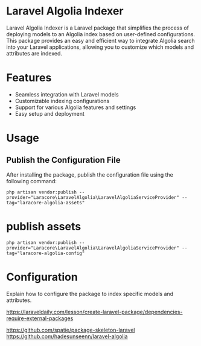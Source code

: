 # Laravel Algolia Indexer

Laravel Algolia Indexer is a Laravel package that simplifies the process of deploying models to an Algolia index based on user-defined configurations. This package provides an easy and efficient way to integrate Algolia search into your Laravel applications, allowing you to customize which models and attributes are indexed.

# Features
- Seamless integration with Laravel models
- Customizable indexing configurations
- Support for various Algolia features and settings
- Easy setup and deployment

# Usage
## Publish the Configuration File
After installing the package, publish the configuration file using the following command:
```
php artisan vendor:publish --provider="Laracore\LaravelAlgolia\LaravelAlgoliaServiceProvider" --tag="laracore-algolia-assets"
```

# publish assets
```
php artisan vendor:publish --provider="Laracore\LaravelAlgolia\LaravelAlgoliaServiceProvider" --tag="laracore-algolia-config"
```



# Configuration
Explain how to configure the package to index specific models and attributes.


https://laraveldaily.com/lesson/create-laravel-package/dependencies-require-external-packages

https://github.com/spatie/package-skeleton-laravel
https://github.com/hadesunseenn/laravel-algolia

